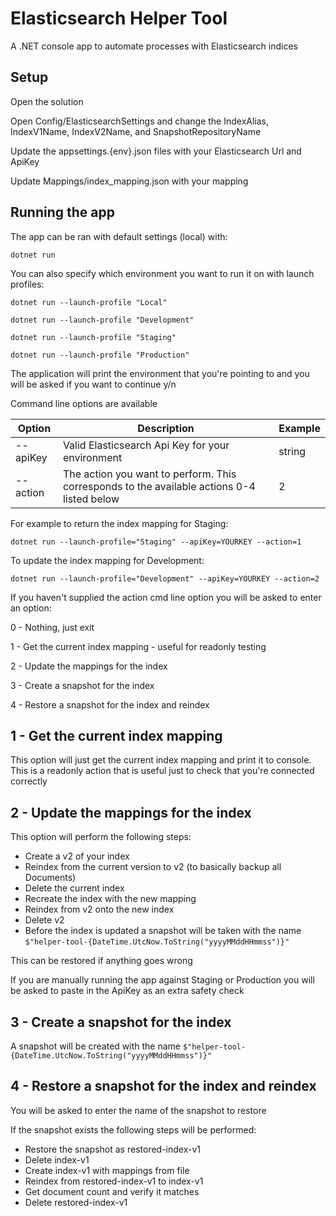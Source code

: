 # Elasticsearch Helper Tool

A .NET console app to automate processes with Elasticsearch indices

## Setup 
Open the solution

Open Config/ElasticsearchSettings and change the IndexAlias, IndexV1Name, IndexV2Name, and SnapshotRepositoryName

Update the appsettings.{env}.json files with your Elasticsearch Url and ApiKey

Update Mappings/index_mapping.json with your mapping

## Running the app

The app can be ran with default settings (local) with:

`dotnet run`

You can also specify which environment you want to run it on with launch profiles:

`dotnet run --launch-profile "Local"`

`dotnet run --launch-profile "Development"`

`dotnet run --launch-profile "Staging"`

`dotnet run --launch-profile "Production"`

The application will print the environment that you're pointing to and you will be asked if you want to continue y/n

Command line options are available

| Option   | Description                                                                                | Example |
|----------|--------------------------------------------------------------------------------------------|---------|
| --apiKey | Valid Elasticsearch Api Key for your environment                                           | string  |
| --action | The action you want to perform. This corresponds to the available actions 0-4 listed below | 2       |

For example to return the index mapping for Staging:

`dotnet run --launch-profile="Staging" --apiKey=YOURKEY --action=1`

To update the index mapping for Development:

`dotnet run --launch-profile="Development" --apiKey=YOURKEY --action=2`


If you haven't supplied the action cmd line option you will be asked to enter an option:

0 - Nothing, just exit

1 - Get the current index mapping - useful for readonly testing

2 - Update the mappings for the index

3 - Create a snapshot for the index

4 - Restore a snapshot for the index and reindex

## 1 - Get the current index mapping
This option will just get the current index mapping and print it to console. This is a readonly action that is useful just to check that you're connected correctly 

## 2 - Update the mappings for the index
This option will perform the following steps:

- Create a v2 of your index
- Reindex from the current version to v2 (to basically backup all Documents)
- Delete the current index
- Recreate the index with the new mapping
- Reindex from v2 onto the new index
- Delete v2
- Before the index is updated a snapshot will be taken with the name `$"helper-tool-{DateTime.UtcNow.ToString("yyyyMMddHHmmss")}"`

This can be restored if anything goes wrong

If you are manually running the app against Staging or Production you will be asked to paste in the ApiKey as an extra safety check

## 3 - Create a snapshot for the index
A snapshot will be created with the name `$"helper-tool-{DateTime.UtcNow.ToString("yyyyMMddHHmmss")}"`

## 4 - Restore a snapshot for the index and reindex
You will be asked to enter the name of the snapshot to restore

If the snapshot exists the following steps will be performed:

- Restore the snapshot as restored-index-v1
- Delete index-v1
- Create index-v1 with mappings from file
- Reindex from restored-index-v1 to index-v1
- Get document count and verify it matches
- Delete restored-index-v1